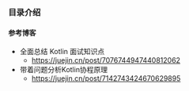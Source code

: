 ### 目录介绍











#### 参考博客
- 全面总结 Kotlin 面试知识点
    - https://juejin.cn/post/7076744947440812062
- 带着问题分析Kotlin协程原理
    - https://juejin.cn/post/7142743424670629895


